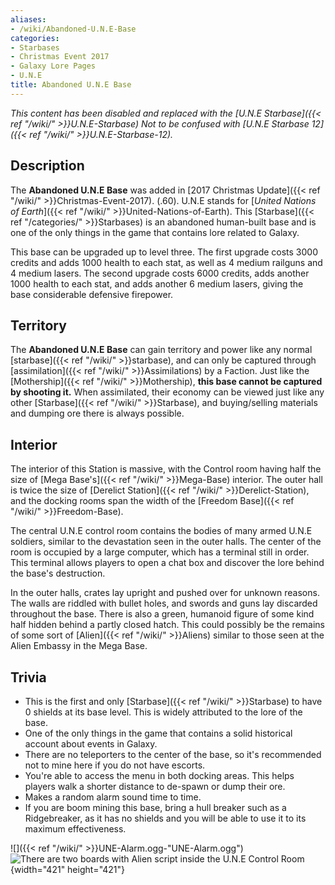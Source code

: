 ```yaml
---
aliases:
- /wiki/Abandoned-U.N.E-Base
categories:
- Starbases
- Christmas Event 2017
- Galaxy Lore Pages
- U.N.E
title: Abandoned U.N.E Base
---
```


_This content has been disabled and replaced with the [U.N.E Starbase]({{< ref "/wiki/" >}}U.N.E-Starbase)_
_Not to be confused with [U.N.E Starbase 12]({{< ref "/wiki/" >}}U.N.E-Starbase-12)._

## Description

The **Abandoned U.N.E Base** was added in [2017 Christmas Update]({{< ref "/wiki/" >}}Christmas-Event-2017). (.60). U.N.E stands for [_United Nations of Earth_]({{< ref "/wiki/" >}}United-Nations-of-Earth). This [Starbase]({{< ref "/categories/" >}}Starbases) is an abandoned human-built base and is one of the only things in the game that contains lore related to Galaxy.

This base can be upgraded up to level three. The first upgrade costs 3000 credits and adds 1000 health to each stat, as well as 4 medium railguns and 4 medium lasers. The second upgrade costs 6000 credits, adds another 1000 health to each stat, and adds another 6 medium lasers, giving the base considerable defensive firepower.

## Territory

The **Abandoned U.N.E Base** can gain territory and power like any normal [starbase]({{< ref "/wiki/" >}}starbase), and can only be captured through [assimilation]({{< ref "/wiki/" >}}Assimilations) by a Faction. Just like the [Mothership]({{< ref "/wiki/" >}}Mothership), **this base cannot be captured by shooting it.** When assimilated, their economy can be viewed just like any other [Starbase]({{< ref "/wiki/" >}}Starbase), and buying/selling materials and dumping ore there is always possible.

## Interior

The interior of this Station is massive, with the Control room having half the size of [Mega Base's]({{< ref "/wiki/" >}}Mega-Base) interior. The outer hall is twice the size of [Derelict Station]({{< ref "/wiki/" >}}Derelict-Station), and the docking rooms span the width of the [Freedom Base]({{< ref "/wiki/" >}}Freedom-Base).

The central U.N.E control room contains the bodies of many armed U.N.E soldiers, similar to the devastation seen in the outer halls. The center of the room is occupied by a large computer, which has a terminal still in order. This terminal allows players to open a chat box and discover the lore behind the base's destruction.

In the outer halls, crates lay upright and pushed over for unknown reasons. The walls are riddled with bullet holes, and swords and guns lay discarded throughout the base. There is also a green, humanoid figure of some kind half hidden behind a partly closed hatch. This could possibly be the remains of some sort of [Alien]({{< ref "/wiki/" >}}Aliens) similar to those seen at the Alien Embassy in the Mega Base.

## Trivia

- This is the first and only [Starbase]({{< ref "/wiki/" >}}Starbase) to have 0 shields at its base level. This is widely attributed to the lore of the base.
- One of the only things in the game that contains a solid historical account about events in Galaxy.
- There are no teleporters to the center of the base, so it's recommended not to mine here if you do not have escorts.
- You're able to access the menu in both docking areas. This helps players walk a shorter distance to de-spawn or dump their ore.
- Makes a random alarm sound time to time.
- If you are boom mining this base, bring a hull breaker such as a Ridgebreaker, as it has no shields and you will be able to use it to its maximum effectiveness.

![]({{< ref "/wiki/" >}}UNE-Alarm.ogg‎-"UNE-Alarm.ogg‎") ![There are two boards with Alien
script inside the U.N.E Control
Room](UNE_Alien_Text.png "There are two boards with Alien script inside the U.N.E Control Room"){width="421" height="421"}